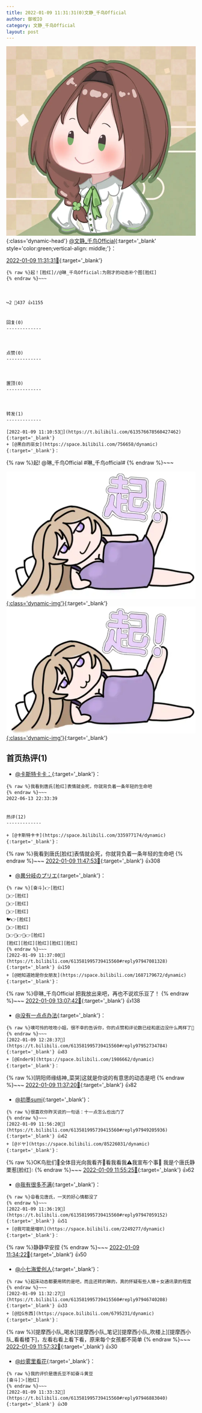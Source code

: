 ```yaml
---
title: 2022-01-09 11:31:31(0)文静_千鸟Official
author: 御坂IO
category: 文静_千鸟Official
layout: post
---
```


![img](/images/ac7482ed1b9a7f203dc68c0c4a77c488a27b108a.jpg){:class='dynamic-head'}
[@文静_千鸟Official](https://space.bilibili.com/667526012/dynamic){:target='_blank' style='color:green;vertical-align: middle;'}：

[2022-01-09 11:31:31🔗](https://t.bilibili.com/613581995739415560){:target='_blank'}

~~~
{% raw %}起！[脸红]//@琳_千鸟Official:为刚才的动态补个图[脸红]
{% endraw %}~~~



↪️2 💬437 👍1155


回复(0)
-------------



点赞(0)
-------------



置顶(0)
-------------



转发(1)
-------------

[2022-01-09 11:10:53🔗](https://t.bilibili.com/613576678560427462){:target='_blank'}
+ [@黑白的巫女](https://space.bilibili.com/756658/dynamic){:target='_blank'}：
~~~
{% raw %}起!
@琳_千鸟Official #琳_千鸟official#
{% endraw %}~~~


[![img](/images/6e6af0706acc0b1d7a687a0595c6bec3566309b8.png){:class='dynamic-img'}](/images/6e6af0706acc0b1d7a687a0595c6bec3566309b8.png){:target='_blank'}
[![img](/images/6c8ba192f61d0d7fdbc44fb17aea60612ef354b8.png){:class='dynamic-img'}](/images/6c8ba192f61d0d7fdbc44fb17aea60612ef354b8.png){:target='_blank'}




首页热评(1)
-------------

+ [@卡斯特卡卡：](https://space.bilibili.com/335977174/dynamic){:target='_blank'}：
~~~
{% raw %}我看到唐氏[脸红]表情就会死，你就背负着一条年轻的生命吧
{% endraw %}~~~
2022-06-13 22:33:39


热评(12)
-------------

+ [@卡斯特卡卡](https://space.bilibili.com/335977174/dynamic){:target='_blank'}：
~~~
{% raw %}我看到唐氏[脸红]表情就会死，你就背负着一条年轻的生命吧
{% endraw %}~~~
[2022-01-09 11:47:53🔗](https://t.bilibili.com/613581995739415560#reply97948258304){:target='_blank'} 👍308
+ [@異分岐のプリエ](https://space.bilibili.com/1056997306/dynamic){:target='_blank'}：
~~~
{% raw %}[奋斗]👉[脸红]
🍷👉[脸红]
👩👉[脸红]
🌰👉[脸红]
🐦👉[脸红]
🎵👉[脸红]
🥰👉🤔👉😨👉[脸红]
[脸红][脸红][脸红][脸红][脸红]
{% endraw %}~~~
[2022-01-09 11:37:00🔗](https://t.bilibili.com/613581995739415560#reply97947081328){:target='_blank'} 👍150
+ [@她知道她是你女朋友](https://space.bilibili.com/1687179672/dynamic){:target='_blank'}：
~~~
{% raw %}@琳_千鸟Official 把我放出来吧，再也不说欢乐豆了！
{% endraw %}~~~
[2022-01-09 13:07:42🔗](https://t.bilibili.com/613581995739415560#reply97957157648){:target='_blank'} 👍138
+ [@没有一点点办法](https://space.bilibili.com/22991506/dynamic){:target='_blank'}：
~~~
{% raw %}噢可怜的吱吱小姐，很不幸的告诉你，你的点赞和评论数已经和底边没什么两样了🤭
{% endraw %}~~~
[2022-01-09 12:28:37🔗](https://t.bilibili.com/613581995739415560#reply97952734784){:target='_blank'} 👍83
+ [@Ender9](https://space.bilibili.com/1986662/dynamic){:target='_blank'}：
~~~
{% raw %}[阴阳师缘结神_菜哭]这就是你说的有意思的动态是吧
{% endraw %}~~~
[2022-01-09 11:37:20🔗](https://t.bilibili.com/613581995739415560#reply97947093632){:target='_blank'} 👍82
+ [@初墨sumi](https://space.bilibili.com/7742031/dynamic){:target='_blank'}：
~~~
{% raw %}很喜欢你昨天说的一句话：十一点怎么也出门了
{% endraw %}~~~
[2022-01-09 11:56:20🔗](https://t.bilibili.com/613581995739415560#reply97949205936){:target='_blank'} 👍62
+ [@ドヤ](https://space.bilibili.com/85226031/dynamic){:target='_blank'}：
~~~
{% raw %}OK鸟批们📢全体目光向我看齐🤗看我看我⚠️我宣布个事👐
我是个唐氏静栗惹[脸红]💧
{% endraw %}~~~
[2022-01-09 11:55:25🔗](https://t.bilibili.com/613581995739415560#reply97949044336){:target='_blank'} 👍62
+ [@我有很多不满](https://space.bilibili.com/245684907/dynamic){:target='_blank'}：
~~~
{% raw %}😩看见唐氏，一天的好心情都没了
{% endraw %}~~~
[2022-01-09 11:36:19🔗](https://t.bilibili.com/613581995739415560#reply97947059152){:target='_blank'} 👍51
+ [@我可能是喵叭](https://space.bilibili.com/2249277/dynamic){:target='_blank'}：
~~~
{% raw %}静静早安捏
{% endraw %}~~~
[2022-01-09 11:34:22🔗](https://t.bilibili.com/613581995739415560#reply97946832704){:target='_blank'} 👍50
+ [@小七海爱创人](https://space.bilibili.com/12072645/dynamic){:target='_blank'}：
~~~
{% raw %}起床动态都要用转的是吧，而且还转的琳的，真的怀疑有些人懒＋女通讯录的程度
{% endraw %}~~~
[2022-01-09 11:32:27🔗](https://t.bilibili.com/613581995739415560#reply97946740208){:target='_blank'} 👍33
+ [@拉G东西](https://space.bilibili.com/6795231/dynamic){:target='_blank'}：
~~~
{% raw %}[提摩西小队_喝水][提摩西小队_笔记][提摩西小队_吹楼上][提摩西小队_看看楼下]，左看右看上看下看，原来每个女孩都不简单
{% endraw %}~~~
[2022-01-09 11:57:32🔗](https://t.bilibili.com/613581995739415560#reply97949165504){:target='_blank'} 👍30
+ [@纱雾里看花](https://space.bilibili.com/56794789/dynamic){:target='_blank'}：
~~~
{% raw %}我的评价是唐氏豆不如奋斗黄豆
[奋斗]＞[脸红]
{% endraw %}~~~
[2022-01-09 11:33:32🔗](https://t.bilibili.com/613581995739415560#reply97946883040){:target='_blank'} 👍30


